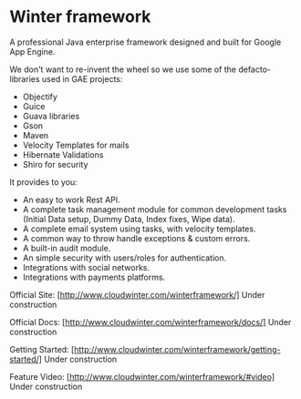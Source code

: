 Winter framework
================

A professional Java enterprise framework designed and built for Google App Engine.

We don't want to re-invent the wheel so we use some of the defacto-libraries used in GAE projects:
* Objectify
* Guice
* Guava libraries
* Gson
* Maven
* Velocity Templates for mails
* Hibernate Validations
* Shiro for security

It provides to you:
* An easy to work Rest API. 
* A complete task management module for common development tasks (Initial Data setup, Dummy Data, Index fixes, Wipe data).
* A complete email system using tasks, with velocity templates. 
* A common way to throw handle exceptions & custom errors.
* A built-in audit module.
* An simple security with users/roles for authentication.
* Integrations with social networks.  
* Integrations with payments platforms.

Official Site: [http://www.cloudwinter.com/winterframework/] Under construction

Official Docs: [http://www.cloudwinter.com/winterframework/docs/] Under construction

Getting Started: [http://www.cloudwinter.com/winterframework/getting-started/] Under construction

Feature Video: [http://www.cloudwinter.com/winterframework/#video] Under construction
